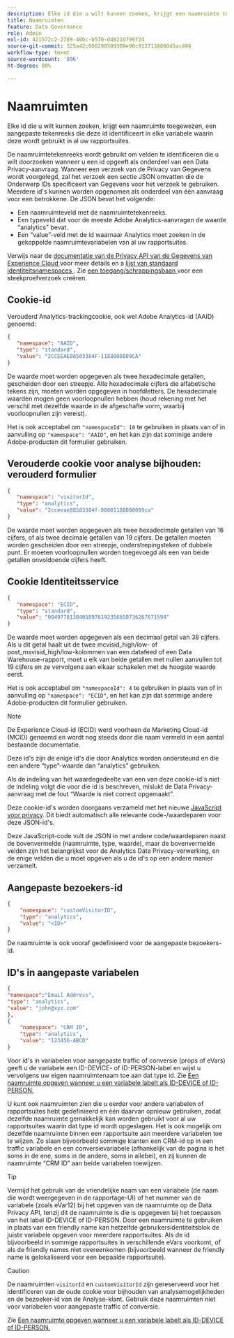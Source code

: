 ```yaml
---
description: Elke id die u wilt kunnen zoeken, krijgt een naamruimte toegewezen, een aangepaste tekenreeks die deze id identificeert in elke variabele waarin deze wordt gebruikt in al uw rapportsuites.
title: Naamruimten
feature: Data Governance
role: Admin
exl-id: 421572c2-2789-48bc-b530-d48216799724
source-git-commit: 325a42c080290509309e90c9127138800d5ac496
workflow-type: tm+mt
source-wordcount: '896'
ht-degree: 80%

---
```


# Naamruimten

Elke id die u wilt kunnen zoeken, krijgt een naamruimte toegewezen, een aangepaste tekenreeks die deze id identificeert in elke variabele waarin deze wordt gebruikt in al uw rapportsuites.

De naamruimtetekenreeks wordt gebruikt om velden te identificeren die u wilt doorzoeken wanneer u een id opgeeft als onderdeel van een Data Privacy-aanvraag. Wanneer een verzoek van de Privacy van Gegevens wordt voorgelegd, zal het verzoek een sectie JSON omvatten die de Onderwerp IDs specificeert van Gegevens voor het verzoek te gebruiken. Meerdere id&#39;s kunnen worden opgenomen als onderdeel van één aanvraag voor een betrokkene. De JSON bevat het volgende:

* Een naamruimteveld met de naamruimtetekenreeks.
* Een typeveld dat voor de meeste Adobe Analytics-aanvragen de waarde “analytics” bevat.
* Een “value”-veld met de id waarnaar Analytics moet zoeken in de gekoppelde naamruimtevariabelen van al uw rapportsuites.

Verwijs naar de [ documentatie van de Privacy API van de Gegevens van Experience Cloud ](https://experienceleague.adobe.com/docs/experience-platform/privacy/api/overview.html) voor meer details en a [ lijst van standaard identiteitsnamespaces ](https://experienceleague.adobe.com/en/docs/experience-platform/privacy/api/appendix#standard-namespaces). Zie [ een toegang/schrappingsbaan ](https://experienceleague.adobe.com/en/docs/experience-platform/privacy/api/privacy-jobs#access-delete) voor een steekproefverzoek creëren.

## Cookie-id

Verouderd Analytics-trackingcookie, ook wel Adobe Analytics-id (AAID) genoemd:

```json
{
   "namespace": "AAID",
   "type": "standard",
   "value": "2CCEEAE88503384F-1188000089CA"
}
```

De waarde moet worden opgegeven als twee hexadecimale getallen, gescheiden door een streepje. Alle hexadecimale cijfers die alfabetische tekens zijn, moeten worden opgegeven in hoofdletters. De hexadecimale waarden mogen geen voorloopnullen hebben (houd rekening met het verschil met dezelfde waarde in de afgeschafte vorm, waarbij voorloopnullen zijn vereist).

Het is ook acceptabel om `"namespaceId": 10` te gebruiken in plaats van of in aanvulling op `"namespace": "AAID"`, en het kan zijn dat sommige andere Adobe-producten dit formulier gebruiken.

## Verouderde cookie voor analyse bijhouden: verouderd formulier

```json
{
   "namespace": "visitorId",
   "type": "analytics",
   "value": "2cceeae88503384f-00001188000089ca"
}
```

De waarde moet worden opgegeven als twee hexadecimale getallen van 16 cijfers, of als twee decimale getallen van 19 cijfers. De getallen moeten worden gescheiden door een streepje, onderstrepingsteken of dubbele punt. Er moeten voorloopnullen worden toegevoegd als een van beide getallen onvoldoende cijfers heeft.

## Cookie Identiteitsservice

```json
{
   "namespace": "ECID",
   "type": "standard",
   "value": "00497781304058976192356650736267671594"
}
```

De waarde moet worden opgegeven als een decimaal getal van 38 cijfers. Als u dit getal haalt uit de twee mcvisid\_high/low- of post\_msvisid\_high/low-kolommen van een datafeed of een Data Warehouse-rapport, moet u elk van beide getallen met nullen aanvullen tot 19 cijfers en ze vervolgens aan elkaar schakelen met de hoogste waarde eerst.

Het is ook acceptabel om `"namespaceId": 4` te gebruiken in plaats van of in aanvulling op `"namespace": "ECID"`, en het kan zijn dat sommige andere Adobe-producten dit formulier gebruiken.

>[!NOTE]
>
>De Experience Cloud-id (ECID) werd voorheen de Marketing Cloud-id (MCID) genoemd en wordt nog steeds door die naam vermeld in een aantal bestaande documentatie.
>
>Deze id&#39;s zijn de enige id&#39;s die door Analytics worden ondersteund en die een andere “type”-waarde dan “analytics” gebruiken.

Als de indeling van het waardegedeelte van een van deze cookie-id&#39;s niet de indeling volgt die voor die id is beschreven, mislukt de Data Privacy-aanvraag met de fout “Waarde is niet correct opgemaakt”.

Deze cookie-id&#39;s worden doorgaans verzameld met het nieuwe [JavaScript voor privacy](https://developer.adobe.com/experience-platform-apis/references/privacy-service/). Dit biedt automatisch alle relevante code-/waardeparen voor deze JSON-id&#39;s.

Deze JavaScript-code vult de JSON in met andere code/waardeparen naast de bovenvermelde (naamruimte, type, waarde), maar de bovenvermelde velden zijn het belangrijkst voor de Analytics Data Privacy-verwerking, en de enige velden die u moet opgeven als u de id&#39;s op een andere manier verzamelt.

## Aangepaste bezoekers-id

```json
{
    "namespace": "customVisitorID",
    "type": "analytics",
    "value": "<ID>"
}
```

De naamruimte is ook vooraf gedefinieerd voor de aangepaste bezoekers-id.

## ID&#39;s in aangepaste variabelen

```json
{
"namespace":"Email Address",
"type": "analytics", 
"value": "john@xyz.com" 
}, 
{
    "namespace": "CRM ID", 
    "type": "analytics",
    "value": "123456-ABCD" 
}
```

Voor id&#39;s in variabelen voor aangepaste traffic of conversie (props of eVars) geeft u de variabele een ID-DEVICE- of ID-PERSON-label en wijst u vervolgens uw eigen naamruimtenaam toe aan dat type id. Zie [Een naamruimte opgeven wanneer u een variabele labelt als ID-DEVICE of ID-PERSON.](/help/admin/tools/privacy-labeling/labels.md)

U kunt ook naamruimten zien die u eerder voor andere variabelen of rapportsuites hebt gedefinieerd en één daarvan opnieuw gebruiken, zodat dezelfde naamruimte gemakkelijk kan worden gebruikt voor al uw rapportsuites waarin dat type id wordt opgeslagen. Het is ook mogelijk om dezelfde naamruimte binnen een rapportsuite aan meerdere variabelen toe te wijzen. Zo slaan bijvoorbeeld sommige klanten een CRM-id op in een traffic variabele en een conversievariabele (afhankelijk van de pagina is het soms in de ene, soms in de andere, soms in allebei), en zij kunnen de naamruimte “CRM ID” aan beide variabelen toewijzen.

>[!TIP]
>
>Vermijd het gebruik van de vriendelijke naam van een variabele (de naam die wordt weergegeven in de rapportage-UI) of het nummer van de variabele (zoals eVar12) bij het opgeven van de naamruimte op de Data Privacy API, tenzij dit de naamruimte is die is opgegeven bij het toepassen van het label ID-DEVICE of ID-PERSON. Door een naamruimte te gebruiken in plaats van een friendly name kan hetzelfde gebruikersidentiteitsblok de juiste variabele opgeven voor meerdere rapportsuites. Als de id bijvoorbeeld in sommige rapportsuites in verschillende eVars voorkomt, of als de friendly names niet overeenkomen (bijvoorbeeld wanneer de friendly name is gelokaliseerd voor een bepaalde rapportsuite).

>[!CAUTION]
>
>De naamruimten `visitorId` en `customVisitorId` zijn gereserveerd voor het identificeren van de oude cookie voor bijhouden van analysemogelijkheden en de bezoeker-id van de Analyse-klant. Gebruik deze naamruimten niet voor variabelen voor aangepaste traffic of conversie.

Zie [Een naamruimte opgeven wanneer u een variabele labelt als ID-DEVICE of ID-PERSON.](/help/admin/tools/privacy-labeling/labels.md)
